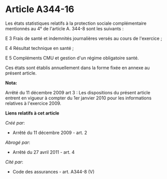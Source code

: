 # Article A344-16

Les états statistiques relatifs à la protection sociale complémentaire mentionnés au 4° de l'article A. 344-8 sont les
suivants : 

E 3 Frais de santé et indemnités journalières versés au cours de l'exercice ; 

E 4 Résultat technique en santé ; 

E 5 Compléments CMU et gestion d'un régime obligatoire santé. 

Ces états sont établis annuellement dans la forme fixée en annexe au présent article.

**Nota:**

Arrêté du 11 décembre 2009 art 3 : Les dispositions du présent article entrent en vigueur à compter du 1er janvier 2010 pour
les informations relatives à l'exercice 2009.

**Liens relatifs à cet article**

_Créé par_:

  - Arrêté du 11 décembre 2009 - art. 2

_Abrogé par_:

  - Arrêté du 27 avril 2011 - art. 4

_Cité par_:

  - Code des assurances - art. A344-8 (V)
